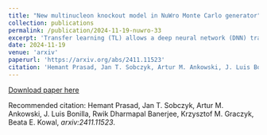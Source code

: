 ```yaml
---
title: "New multinucleon knockout model in NuWro Monte Carlo generator"
collection: publications
permalink: /publication/2024-11-19-nuwro-33
excerpt: 'Transfer learning (TL) allows a deep neural network (DNN) trained on one type of data to be adapted for new problems with limited information. We propose to use the TL technique in physics. The DNN learns the physics of one process, and after fine-tuning, it makes predictions for related processes. We consider the DNNs, trained on inclusive electron-carbon scattering data, and show that after fine-tuning, they accurately predict cross sections for electron interactions with nuclear targets ranging from lithium to iron. The method works even when the DNN is fine-tuned on a small dataset.'
date: 2024-11-19
venue: 'arxiv'
paperurl: 'https://arxiv.org/abs/2411.11523'
citation: 'Hemant Prasad, Jan T. Sobczyk, Artur M. Ankowski, J. Luis Bonilla, Rwik Dharmapal Banerjee, Krzysztof M. Graczyk, Beata E. Kowal, arXiv:2411.11523'
---
```


[Download paper here](https://arxiv.org/pdf/2408.09936)

Recommended citation: Hemant Prasad, Jan T. Sobczyk, Artur M. Ankowski, J. Luis Bonilla, Rwik Dharmapal Banerjee, Krzysztof M. Graczyk, Beata E. Kowal, <i>arxiv:2411.11523</i>.
